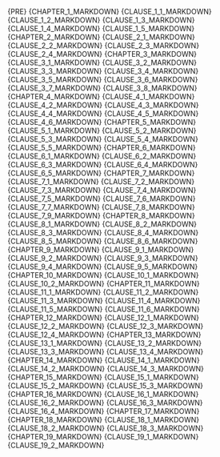 {PRE}
{CHAPTER_1_MARKDOWN}
{CLAUSE_1_1_MARKDOWN}
{CLAUSE_1_2_MARKDOWN}
{CLAUSE_1_3_MARKDOWN}
{CLAUSE_1_4_MARKDOWN}
{CLAUSE_1_5_MARKDOWN}
{CHAPTER_2_MARKDOWN}
{CLAUSE_2_1_MARKDOWN}
{CLAUSE_2_2_MARKDOWN}
{CLAUSE_2_3_MARKDOWN}
{CLAUSE_2_4_MARKDOWN}
{CHAPTER_3_MARKDOWN}
{CLAUSE_3_1_MARKDOWN}
{CLAUSE_3_2_MARKDOWN}
{CLAUSE_3_3_MARKDOWN}
{CLAUSE_3_4_MARKDOWN}
{CLAUSE_3_5_MARKDOWN}
{CLAUSE_3_6_MARKDOWN}
{CLAUSE_3_7_MARKDOWN}
{CLAUSE_3_8_MARKDOWN}
{CHAPTER_4_MARKDOWN}
{CLAUSE_4_1_MARKDOWN}
{CLAUSE_4_2_MARKDOWN}
{CLAUSE_4_3_MARKDOWN}
{CLAUSE_4_4_MARKDOWN}
{CLAUSE_4_5_MARKDOWN}
{CLAUSE_4_6_MARKDOWN}
{CHAPTER_5_MARKDOWN}
{CLAUSE_5_1_MARKDOWN}
{CLAUSE_5_2_MARKDOWN}
{CLAUSE_5_3_MARKDOWN}
{CLAUSE_5_4_MARKDOWN}
{CLAUSE_5_5_MARKDOWN}
{CHAPTER_6_MARKDOWN}
{CLAUSE_6_1_MARKDOWN}
{CLAUSE_6_2_MARKDOWN}
{CLAUSE_6_3_MARKDOWN}
{CLAUSE_6_4_MARKDOWN}
{CLAUSE_6_5_MARKDOWN}
{CHAPTER_7_MARKDOWN}
{CLAUSE_7_1_MARKDOWN}
{CLAUSE_7_2_MARKDOWN}
{CLAUSE_7_3_MARKDOWN}
{CLAUSE_7_4_MARKDOWN}
{CLAUSE_7_5_MARKDOWN}
{CLAUSE_7_6_MARKDOWN}
{CLAUSE_7_7_MARKDOWN}
{CLAUSE_7_8_MARKDOWN}
{CLAUSE_7_9_MARKDOWN}
{CHAPTER_8_MARKDOWN}
{CLAUSE_8_1_MARKDOWN}
{CLAUSE_8_2_MARKDOWN}
{CLAUSE_8_3_MARKDOWN}
{CLAUSE_8_4_MARKDOWN}
{CLAUSE_8_5_MARKDOWN}
{CLAUSE_8_6_MARKDOWN}
{CHAPTER_9_MARKDOWN}
{CLAUSE_9_1_MARKDOWN}
{CLAUSE_9_2_MARKDOWN}
{CLAUSE_9_3_MARKDOWN}
{CLAUSE_9_4_MARKDOWN}
{CLAUSE_9_5_MARKDOWN}
{CHAPTER_10_MARKDOWN}
{CLAUSE_10_1_MARKDOWN}
{CLAUSE_10_2_MARKDOWN}
{CHAPTER_11_MARKDOWN}
{CLAUSE_11_1_MARKDOWN}
{CLAUSE_11_2_MARKDOWN}
{CLAUSE_11_3_MARKDOWN}
{CLAUSE_11_4_MARKDOWN}
{CLAUSE_11_5_MARKDOWN}
{CLAUSE_11_6_MARKDOWN}
{CHAPTER_12_MARKDOWN}
{CLAUSE_12_1_MARKDOWN}
{CLAUSE_12_2_MARKDOWN}
{CLAUSE_12_3_MARKDOWN}
{CLAUSE_12_4_MARKDOWN}
{CHAPTER_13_MARKDOWN}
{CLAUSE_13_1_MARKDOWN}
{CLAUSE_13_2_MARKDOWN}
{CLAUSE_13_3_MARKDOWN}
{CLAUSE_13_4_MARKDOWN}
{CHAPTER_14_MARKDOWN}
{CLAUSE_14_1_MARKDOWN}
{CLAUSE_14_2_MARKDOWN}
{CLAUSE_14_3_MARKDOWN}
{CHAPTER_15_MARKDOWN}
{CLAUSE_15_1_MARKDOWN}
{CLAUSE_15_2_MARKDOWN}
{CLAUSE_15_3_MARKDOWN}
{CHAPTER_16_MARKDOWN}
{CLAUSE_16_1_MARKDOWN}
{CLAUSE_16_2_MARKDOWN}
{CLAUSE_16_3_MARKDOWN}
{CLAUSE_16_4_MARKDOWN}
{CHAPTER_17_MARKDOWN}
{CHAPTER_18_MARKDOWN}
{CLAUSE_18_1_MARKDOWN}
{CLAUSE_18_2_MARKDOWN}
{CLAUSE_18_3_MARKDOWN}
{CHAPTER_19_MARKDOWN}
{CLAUSE_19_1_MARKDOWN}
{CLAUSE_19_2_MARKDOWN}
